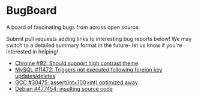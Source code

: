# BugBoard
A board of fascinating bugs from across open source.

Submit pull requests adding links to interesting bug reports below! We may switch to a detailed summary format in the future- let us know if you're interested in helping!

  * [Chrome #92: Should support high contrast theme](https://bugs.chromium.org/p/chromium/issues/detail?id=92)
  * [MySQL #11472: Triggers not executed following foreign key updates/deletes](https://bugs.mysql.com/bug.php?id=11472)
  * [GCC #30475: assert\(int+100>int\) optimized away](https://gcc.gnu.org/bugzilla/show_bug.cgi?id=30475)
  * [Debian #477454: insulting source code](https://bugs.debian.org/cgi-bin/bugreport.cgi?bug=477454)
